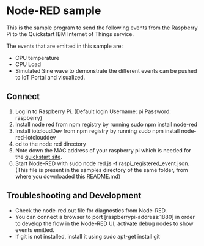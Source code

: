 Node-RED sample
===============

This is the sample program to send the following events from the Raspberry Pi to the Quickstart IBM Internet of Things service.

The events that are emitted in this sample are:

+ CPU temperature
+ CPU Load
+ Simulated Sine wave to demonstrate the different events can be pushed to IoT Portal and visualized.


Connect
-------

1. Log in to Raspberry Pi. (Default login Username: pi Password: raspberry)
2. Install node red from npm registry by running sudo npm install node-red
3. Install iotcloudDev from npm registry by running sudo npm install node-red-iotclouddev
4. cd to the node red directory
5. Note down the MAC address of your raspberry pi which is needed for the [quickstart site](http://quickstart.internetofthings.ibmcloud.com).
6. Start Node-RED with sudo node red.js -f raspi_registered_event.json. (This file is present in the samples directory of the same folder, from where you downloaded this README.md)


Troubleshooting and Development
--------------------------------
+ Check the node-red.out file for diagnostics from Node-RED.
+ You can connect a browser to port [raspberrypi-address:1880] in order to develop the flow in the Node-RED UI, activate debug nodes to show events emitted.
+ If git is not installed, install it using sudo apt-get install git
